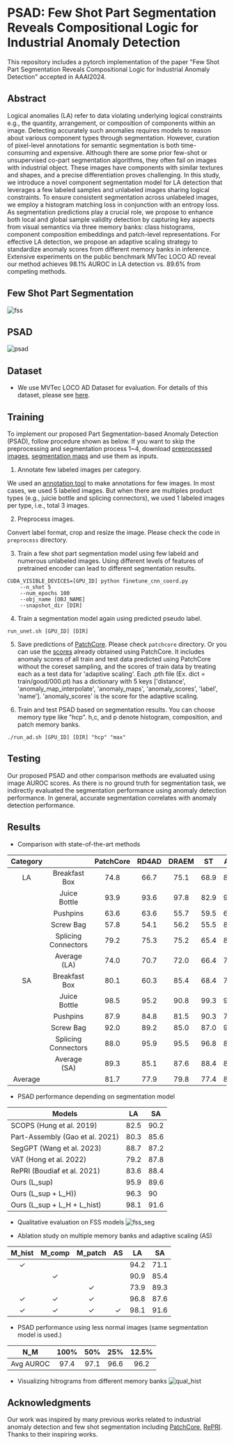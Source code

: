 # PSAD: Few Shot Part Segmentation Reveals Compositional Logic for Industrial Anomaly Detection

This repository includes a pytorch implementation of the paper "Few Shot Part Segmentation Reveals Compositional Logic for Industrial Anomaly Detection" accepted in AAAI2024.

## Abstract

Logical anomalies (LA) refer to data violating underlying logical constraints e.g., the quantity, arrangement, or composition of components within an image. Detecting accurately such anomalies requires models to reason about various component types through segmentation. However, curation of pixel-level annotations for semantic segmentation is both time-consuming and expensive. Although there are some prior few-shot or unsupervised co-part segmentation algorithms, they often fail on images with industrial object. These images have components with similar textures and shapes, and a precise differentiation proves challenging. In this study, we introduce a novel component segmentation model for LA detection that leverages a few labeled samples and unlabeled images sharing logical constraints. To ensure consistent segmentation across unlabeled images, we employ a histogram matching loss in conjunction with an entropy loss. As segmentation predictions play a crucial role, we propose to enhance both local and global sample validity detection by capturing key aspects from visual semantics via three memory banks: class histograms, component composition embeddings and patch-level representations. For effective LA detection, we propose an adaptive scaling strategy to standardize anomaly scores from different memory banks in inference. Extensive experiments on the public benchmark MVTec LOCO AD reveal our method achieves 98.1% AUROC in LA detection vs. 89.6% from competing methods.

## Few Shot Part Segmentation
![fss](https://github.com/oopil/PSAD_logical_anomaly_detection/assets/44998223/cb8cd3af-1dd4-4fc2-ad9d-26334ebdc87f)

## PSAD
![psad](https://github.com/oopil/PSAD_logical_anomaly_detection/assets/44998223/94dce493-41b5-4600-b120-d84e1c2277ef)

## Dataset
- We use MVTec LOCO AD Dataset for evaluation. For details of this dataset, please see [here](https://www.mvtec.com/company/research/datasets/mvtec-loco). 

## Training 
To implement our proposed Part Segmentation-based Anomaly Detection (PSAD), follow procedure shown as below. If you want to skip the preprocessing and segmentation process 1~4, download [preprocessed images](https://drive.google.com/file/d/1lpJgU2G5cpW6b_WTtKJUNH7Oelyltioc/view?usp=drive_link), [segmentation maps](https://drive.google.com/file/d/1nckBMDUzr2xPRaBjmJyCN1Xty8Ksu_dm/view?usp=drive_link) and use them as inputs.

1. Annotate few labeled images per category.

We used an [annotation tool](https://www.makesense.ai/) to make annotations for few images. In most cases, we used 5 labeled images. But when there are multiples product types (e.g., juicie bottle and splicing connectors), we used 1 labeled images per type, i.e., total 3 images.

2. Preprocess images. 

Convert label format, crop and resize the image. Please check the code in `preprocess` directory.

3. Train a few shot part segmentation model using few labeld and numerous unlabeled images. Using different levels of features of pretrained encoder can lead to different segmentation results.
```
CUDA_VISIBLE_DEVICES=[GPU_ID] python finetune_cnn_coord.py 
    --n_shot 5 
    --num_epochs 100 
    --obj_name [OBJ_NAME] 
    --snapshot_dir [DIR]
```

4. Train a segmentation model again using predicted pseudo label.
```
run_unet.sh [GPU_ID] [DIR]
```

5. Save predictions of [PatchCore](https://github.com/amazon-science/patchcore-inspection). Please check `patchcore` directory. Or you can use the [scores](https://drive.google.com/file/d/1Q8RVR8rDV6oOMhRa_8fEYBM9OVQIn2eM/view?usp=drive_link) already obtained using PatchCore. It includes anomaly scores of all train and test data predicted using PatchCore without the coreset sampling, and the scores of train data by treating each as a test data for 'adaptive scaling'. Each .pth file (Ex. dict = train/good/000.pt) has a dictionary with 5 keys ['distance', 'anomaly_map_interpolate', 'anomaly_maps', 'anomaly_scores', 'label', 'name']. 'anomaly_scores' is the score for the adaptive scaling.

6. Train and test PSAD based on segmentation results. You can choose memory type like "hcp". h,c, and p denote histogram, composition, and patch memory banks.
```
./run_ad.sh [GPU_ID] [DIR] "hcp" "max"
```

## Testing
Our proposed PSAD and other comparison methods are evaluated using image AUROC scores. As there is no ground truth for segmentation task, we indirectly evaluated the segmentation performance using anomaly detection performance. In general, accurate segmentation correlates with anomaly detection performance.

## Results
- Comparison with state-of-the-art methods

| Category |                       | PatchCore | RD4AD | DRAEM |   ST  |  AST  |  GCAD  | SINBAD | ComAD |  SLSG |  PSAD  |
|:--------:|:---------------------:|:---------:|:-----:|:-----:|:-----:|:-----:|:------:|:------:|:-----:|:-----:|:------:|
|    LA    | Breakfast Box         |   74.8    | 66.7  | 75.1  | 68.9  | 80.0  |  87.0  |  96.5  | 91.1  |   -   | 100.0  |
|          | Juice Bottle          |   93.9    | 93.6  | 97.8  | 82.9  | 91.6  | 100.0  |  96.6  | 95.0  |   -   |  99.1  |
|          | Pushpins              |   63.6    | 63.6  | 55.7  | 59.5  | 65.1  |  97.5  |  83.4  | 95.7  |   -   | 100.0  |
|          | Screw Bag             |   57.8    | 54.1  | 56.2  | 55.5  | 80.1  |  56.0  |  78.6  | 71.9  |   -   |  99.3  |
|          | Splicing   Connectors |   79.2    | 75.3  | 75.2  | 65.4  | 81.8  |  89.7  |  89.3  | 93.3  |   -   |  91.9  |
|          | Average (LA)          |   74.0    | 70.7  | 72.0  | 66.4  | 79.7  |  86.0  |  88.9  | 89.4  | 89.6  |  98.1  |
|    SA    | Breakfast Box         |   80.1    | 60.3  | 85.4  | 68.4  | 79.9  |  80.9  |  87.5  | 81.6  |   -   |  84.9  |
|          | Juice Bottle          |   98.5    | 95.2  | 90.8  | 99.3  | 95.5  |  98.9  |  93.1  | 98.2  |   -   |  98.2  |
|          | Pushpins              |   87.9    | 84.8  | 81.5  | 90.3  | 77.8  |  74.9  |  74.2  | 91.1  |   -   |  89.8  |
|          | Screw Bag             |   92.0    | 89.2  | 85.0  | 87.0  | 95.9  |  70.5  |  92.2  | 88.5  |   -   |  95.7  |
|          | Splicing   Connectors |   88.0    | 95.9  | 95.5  | 96.8  | 89.4  |  78.3  |  76.7  | 94.9  |   -   |  89.3  |
|          | Average (SA)          |   89.3    | 85.1  | 87.6  | 88.4  | 87.7  |  80.7  |  84.7  | 90.9  | 91.4  |  91.6  |
|  Average |                       |   81.7    | 77.9  | 79.8  | 77.4  | 83.7  |  83.4  |  86.8  | 90.1  | 90.3  |  94.0  |


- PSAD performance depending on segmentation model

| Models                            | LA   | SA   |
|-----------------------------------|------|------|
| SCOPS (Hung et al. 2019)          | 82.5 | 90.2 |
| Part-Assembly (Gao et al.   2021) | 80.3 | 85.6 |
| SegGPT (Wang et al. 2023)         | 88.7 | 87.2 |
| VAT (Hong et al. 2022)            | 79.2 | 87.8 |
| RePRI (Boudiaf et al. 2021)       | 83.6 | 88.4 |
| Ours (L_sup)                      | 95.9 | 89.6 |
| Ours (L_sup + L_H))               | 96.3 | 90   |
| Ours (L_sup + L_H + L_hist)       | 98.1 | 91.6 |

- Qualitative evaluation on FSS models
![fss_seg](https://github.com/oopil/PSAD_logical_anomaly_detection/assets/44998223/6cb07231-d4d3-4dff-a576-13743008ab38)

- Ablation study on multiple memory banks and adaptive scaling (AS)

| M_hist | M_comp | M_patch | AS |  LA  |  SA  |
|:------:|:------:|:-------:|:--:|:----:|:----:|
|    ✓   |        |         |    | 94.2 | 71.1 |
|        |    ✓   |         |    | 90.9 | 85.4 |
|        |        |    ✓    |    | 73.9 | 89.3 |
|    ✓   |    ✓   |    ✓    |    | 96.8 | 87.6 |
|    ✓   |    ✓   |    ✓    |  ✓ | 98.1 | 91.6 |

- PSAD performance using less normal images (same segmentation model is used.)

|    N_M    | 100% |  50% |  25% | 12.5% |
|:---------:|:----:|:----:|:----:|:-----:|
| Avg AUROC | 97.4 | 97.1 | 96.6 |  96.2 |

- Visualizing hitrograms from different memory banks
![qual_hist](https://github.com/oopil/PSAD_logical_anomaly_detection/assets/44998223/d299e1ac-6683-42f6-b446-9835adbe01d2)

<!-- ## Citing
```

``` -->
## Acknowledgments
Our work was inspired by many previous works related to industrial anomaly detection and few shot segmentation including [PatchCore](https://github.com/amazon-science/patchcore-inspection), [RePRI](https://github.com/mboudiaf/RePRI-for-Few-Shot-Segmentation/tree/master). Thanks to their inspiring works.